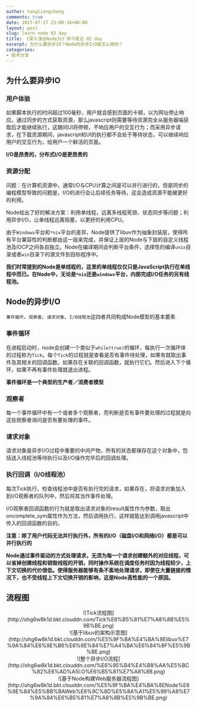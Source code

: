 ```yaml
---
author: tangliangcheng
comments: true
date: 2017-07-17 23:00:34+00:00
layout: post
slug: learn node 02 day
title: 《深入浅出NodeJs》学习笔记 02 day
excerpt: 为什么要异步IO？Node的异步I/O是怎么样的？
categories:
- 技术分享
---
```


## 为什么要异步IO

### 用户体验
如果脚本执行的时间超过100毫秒，用户就会感到页面的卡顿，以为网址停止响应。通过同步的方式获取资源，那么javascript则需要等待资源完全从服务器端获取后才能继续执行，这期间UI将停顿，不响应用户的交互行为；而采用异步请求，在下载资源期间，javascript和UI的执行都不会处于等待状态，可以继续响应用户的交互行为，给用户一个鲜活的页面。

**I/O是昂贵的，分布式I/O是更昂贵的**

### 资源分配

问题：在计算机资源中，通常I/O与CPU计算之间是可以并行进行的，但是同步的编程模型导致的问题是，I/O的进行会让后续任务等待，这会造成资源不能被更好的利用。

Node给出了好的解决方案：利用单线程，远离多线程死锁、状态同步等问题；利用异步I/O，让单线程远离阻塞，以更好的利用CPU。

由于`Windows`平台和`*nix`平台的差异，Node提供了libuv作为抽象封装层，使得所有平台兼容性的判断都由这一层来完成，并保证上层的Node与下层的自定义线程池及IOCP之间各自独立。Node在编译期间会判断平台条件，选择性的编译`unix`目录或者`win`目录下的源文件到目标程序中。

**我们时常提到的Node是单线程的，这里的单线程仅仅只是JavaScript执行在单线程中而已。在Node中，无论是`*nix`还是`windows`平台，内部完成I/O任务的另有线程池。**

## Node的异步I/O

`事件循环`、`观察者`、`请求对象`、`I/O线程池`这四者共同构成Node模型的基本要素

### 事件循环

在进程启动时，node会创建一个类似于`while(true)`的循环，每执行一次循环体的过程称为`Tick`。每个`Tick`的过程就是查看是否有事件待处理，如果有就取出事件及其相关的回调函数。如果存在关联的回调函数，就执行它们。然后进入下个循环，如果不再有事件处理就退出进程。

**事件循环是一个典型的生产者／消费者模型**

### 观察者

每一个事件循环中有一个或者多个观察者，而判断是否有事件要处理的过程就是向这些观察者询问是否有要处理的事件。

### 请求对象

请求对象是异步I/O过程中重要的中间产物，所有的状态都保存在这个对象中，包括送入线程池等待执行以及I/O操作完毕后的回调处理。

### 执行回调（I/O线程池）

每次Tick执行，检查线程池中是否有执行完的请求，如果存在，将请求对象加入到I/O观察者的队列中，然后将其当作事件处理。

I/O观察者回调函数的行为就是取出请求对象的result属性作为参数，取出oncomplete_sym属性作为方法，然后调用执行，这样就能达到调用javascript中传入的回调函数的目的。

**注意：除了用户代码无法并行执行外，所有的I/O（磁盘I/O和网络I/O）都是可以并行执行的**

**Node通过事件驱动的方式处理请求，无须为每一个请求创建额外的对应线程，可以省掉创建线程和销毁线程的开销，同时操作系统在调度任务时因为线程较少，上下文切换的代价很低。使得服务器能够有条不紊地处理请求，即使在大量链接的情况下，也不受线程上下文切换开销的影响，这是Node高性能的一个原因。**


## 流程图

<div style="text-align: center">
![Tick流程图](http://ohg6w8k1d.bkt.clouddn.com/Tick%E6%B5%81%E7%A8%8B%E5%9B%BE.png)
</div>

<div style="text-align: center">
![基于libuv的架构示意图](http://ohg6w8k1d.bkt.clouddn.com/%E5%9F%BA%E4%BA%8Elibuv%E7%9A%84%E6%9E%B6%E6%9E%84%E7%A4%BA%E6%84%8F%E5%9B%BE.png)
</div>

<div style="text-align: center">
![整个异步I/O流程](http://ohg6w8k1d.bkt.clouddn.com/%E6%95%B4%E4%B8%AA%E5%BC%82%E6%AD%A5I:O%E6%B5%81%E7%A8%8B.png)
</div>

<div style="text-align: center">
![基于Node构建Web服务器流程图](http://ohg6w8k1d.bkt.clouddn.com/%E5%9F%BA%E4%BA%8ENode%E6%9E%84%E5%BB%BAWeb%E6%9C%8D%E5%8A%A1%E5%99%A8%E7%9A%84%E6%B5%81%E7%A8%8B%E5%9B%BE.png)
</div>
